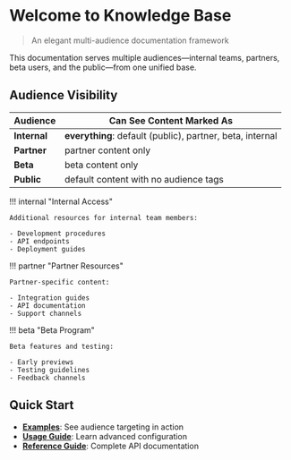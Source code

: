 # Welcome to Knowledge Base

> An elegant multi-audience documentation framework

This documentation serves multiple audiences—internal teams, partners, beta users, and the public—from one unified base.

## Audience Visibility

|Audience|Can See Content Marked As|
|---|---|
|**Internal**| **everything**: default (public), partner, beta, internal |
|**Partner**|partner content only|
|**Beta**|beta content only|
|**Public**|default content with no audience tags|

<!-- audience: internal -->
!!! internal "Internal Access"
    
    Additional resources for internal team members:
    
    - Development procedures
    - API endpoints  
    - Deployment guides

<!-- /audience -->

<!-- audience: partner -->
!!! partner "Partner Resources"
    
    Partner-specific content:
    
    - Integration guides
    - API documentation
    - Support channels

<!-- /audience -->

<!-- audience: beta -->
!!! beta "Beta Program"
    
    Beta features and testing:
    
    - Early previews
    - Testing guidelines
    - Feedback channels

<!-- /audience -->

## Quick Start

- **[Examples](examples/audience-examples.md)**: See audience targeting in action
- **[Usage Guide](usage-guide/overview.md)**: Learn advanced configuration
- **[Reference Guide](reference-guide/overview.md)**: Complete API documentation